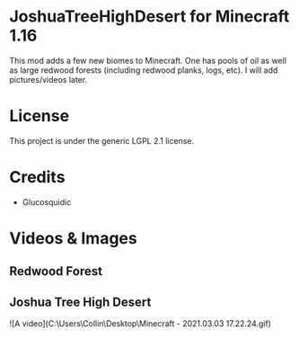 # JoshuaTreeHighDesert for Minecraft 1.16 #
This mod adds a few new biomes to Minecraft. One has pools of oil as well as large redwood forests (including redwood planks, logs, etc). I will add 
pictures/videos later.

# License #
This project is under the generic LGPL 2.1 license.

# Credits #
* Glucosquidic


# Videos & Images

## Redwood Forest

## Joshua Tree High Desert
![A video](C:\Users\Collin\Desktop\Minecraft - 2021.03.03 17.22.24.gif)

